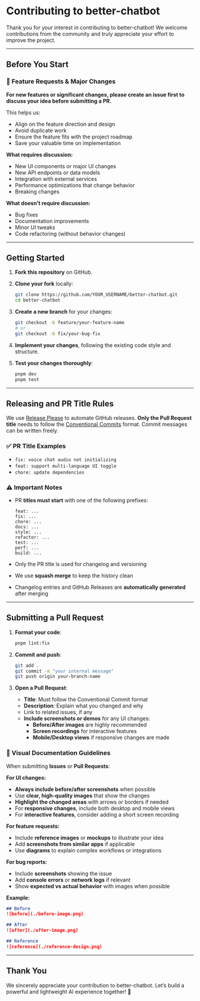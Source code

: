 # Contributing to better-chatbot

Thank you for your interest in contributing to better-chatbot! We welcome contributions from the community and truly appreciate your effort to improve the project.

---

## Before You Start

### 🚨 Feature Requests & Major Changes

**For new features or significant changes, please create an issue first to discuss your idea before submitting a PR.**

This helps us:
- Align on the feature direction and design
- Avoid duplicate work
- Ensure the feature fits with the project roadmap
- Save your valuable time on implementation

**What requires discussion:**
- New UI components or major UI changes
- New API endpoints or data models
- Integration with external services
- Performance optimizations that change behavior
- Breaking changes

**What doesn't require discussion:**
- Bug fixes
- Documentation improvements
- Minor UI tweaks
- Code refactoring (without behavior changes)

---

## Getting Started

1. **Fork this repository** on GitHub.

2. **Clone your fork** locally:

   ```bash
   git clone https://github.com/YOUR_USERNAME/better-chatbot.git
   cd better-chatbot
   ```

3. **Create a new branch** for your changes:

   ```bash
   git checkout -b feature/your-feature-name
   # or
   git checkout -b fix/your-bug-fix
   ```

4. **Implement your changes**, following the existing code style and structure.

5. **Test your changes thoroughly**:

   ```bash
   pnpm dev
   pnpm test
   ```

---

## Releasing and PR Title Rules

We use [Release Please](https://github.com/googleapis/release-please) to automate GitHub releases.
**Only the Pull Request title** needs to follow the [Conventional Commits](https://www.conventionalcommits.org/) format. Commit messages can be written freely.

### ✅ PR Title Examples

* `fix: voice chat audio not initializing`
* `feat: support multi-language UI toggle`
* `chore: update dependencies`

### ⚠️ Important Notes

* PR **titles must start** with one of the following prefixes:

  ```
  feat: ...
  fix: ...
  chore: ...
  docs: ...
  style: ...
  refactor: ...
  test: ...
  perf: ...
  build: ...
  ```

* Only the PR title is used for changelog and versioning

* We use **squash merge** to keep the history clean

* Changelog entries and GitHub Releases are **automatically generated** after merging

---

## Submitting a Pull Request

1. **Format your code**:

   ```bash
   pnpm lint:fix
   ```

2. **Commit and push**:

   ```bash
   git add .
   git commit -m "your internal message"
   git push origin your-branch-name
   ```

3. **Open a Pull Request**:

   * **Title**: Must follow the Conventional Commit format
   * **Description**: Explain what you changed and why
   * Link to related issues, if any
   * **Include screenshots or demos** for any UI changes:
     - **Before/After images** are highly recommended
     - **Screen recordings** for interactive features
     - **Mobile/Desktop views** if responsive changes are made

### 📸 Visual Documentation Guidelines

When submitting **Issues** or **Pull Requests**:

**For UI changes:**
- **Always include before/after screenshots** when possible
- Use **clear, high-quality images** that show the changes
- **Highlight the changed areas** with arrows or borders if needed
- For **responsive changes**, include both desktop and mobile views
- For **interactive features**, consider adding a short screen recording

**For feature requests:**
- Include **reference images** or **mockups** to illustrate your idea
- Add **screenshots from similar apps** if applicable
- Use **diagrams** to explain complex workflows or integrations

**For bug reports:**
- Include **screenshots** showing the issue
- Add **console errors** or **network logs** if relevant
- Show **expected vs actual behavior** with images when possible

**Example:**
```markdown
## Before
![before](./before-image.png)

## After  
![after](./after-image.png)

## Reference
![reference](./reference-design.png)
```

---

## Thank You

We sincerely appreciate your contribution to better-chatbot.
Let’s build a powerful and lightweight AI experience together! 🚀
